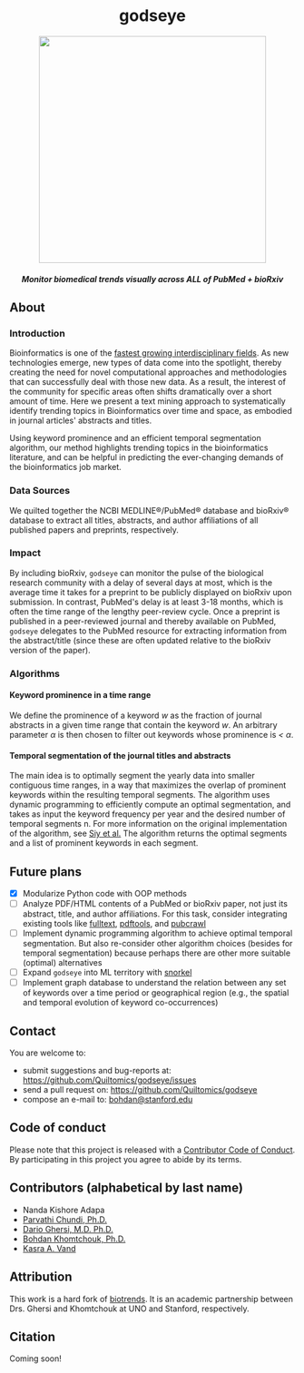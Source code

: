<div align="center">

# godseye

<img src="https://user-images.githubusercontent.com/9893806/40345517-55dc748c-5d4e-11e8-821c-7a12ad772000.png" height="400" width="400">

##### Monitor biomedical trends visually across ALL of PubMed + bioRxiv

</div>

## About

### Introduction
Bioinformatics is one of the [fastest growing interdisciplinary fields](http://science.sciencemag.org/content/344/6189/1303). As new technologies emerge, new types of data come into the spotlight, thereby creating the need for novel computational approaches and methodologies that can successfully deal with those new data. As a result, the interest of the community for specific areas often shifts dramatically over a short amount of time. Here we present a text mining approach to systematically identify trending topics in Bioinformatics over time and space, as embodied in journal articles' abstracts and titles.

Using keyword prominence and an efficient temporal segmentation algorithm, our method highlights trending topics in the bioinformatics literature, and can be helpful in predicting the ever-changing demands of the bioinformatics job market.

### Data Sources
We quilted together the NCBI MEDLINE®/PubMed® database and bioRxiv® database to extract all titles, abstracts, and author affiliations of all published papers and preprints, respectively.

### Impact
By including bioRxiv, `godseye` can monitor the pulse of the biological research community with a delay of several days at most, which is the average time it takes for a preprint to be publicly displayed on bioRxiv upon submission.  In contrast, PubMed's delay is at least 3-18 months, which is often the time range of the lengthy peer-review cycle.  Once a preprint is published in a peer-reviewed journal and thereby available on PubMed, `godseye` delegates to the PubMed resource for extracting information from the abstract/title (since these are often updated relative to the bioRxiv version of the paper).  

### Algorithms
#### Keyword prominence in a time range
We define the prominence of a keyword _w_ as the fraction of journal abstracts in a given time range that contain the keyword _w_. An arbitrary parameter _α_ is then chosen to filter out keywords whose prominence is _<_ _α_.

#### Temporal segmentation of the journal titles and abstracts
The main idea is to optimally segment the yearly data into smaller contiguous time ranges, in a way that maximizes the overlap of prominent keywords within the resulting temporal segments. The algorithm uses dynamic programming to efficiently compute an optimal segmentation, and takes as input the keyword frequency per year and the desired number of temporal segments n. For more information on the original implementation of the algorithm, see [Siy et al.](https://dl.acm.org/citation.cfm?id=1379054)  The algorithm returns the optimal segments and a list of prominent keywords in each segment.

## Future plans

- [x] Modularize Python code with OOP methods
- [ ] Analyze PDF/HTML contents of a PubMed or bioRxiv paper, not just its abstract, title, and author affiliations.  For this task, consider integrating existing tools like [fulltext](https://github.com/ropensci/fulltext), [pdftools](https://github.com/ropensci/pdftools), and [pubcrawl](https://github.com/hrbrmstr/pubcrawl)
- [ ] Implement dynamic programming algorithm to achieve optimal temporal segmentation.  But also re-consider other algorithm choices (besides for temporal segmentation) because perhaps there are other more suitable (optimal) alternatives
- [ ] Expand `godseye` into ML territory with [snorkel](http://mobilize.stanford.edu/events/snorkelworkshop2018/)
- [ ] Implement graph database to understand the relation between any set of keywords over a time period or geographical region (e.g., the spatial and temporal evolution of keyword co-occurrences)

## Contact
You are welcome to:

* submit suggestions and bug-reports at: <https://github.com/Quiltomics/godseye/issues>
* send a pull request on: <https://github.com/Quiltomics/godseye>
* compose an e-mail to: <bohdan@stanford.edu>

## Code of conduct
Please note that this project is released with a [Contributor Code of Conduct](CONDUCT.md). By participating in this project you agree to abide by its terms.

## Contributors (alphabetical by last name)
* Nanda Kishore Adapa
* [Parvathi Chundi, Ph.D.](https://www.unomaha.edu/college-of-information-science-and-technology/about/faculty-staff/parvathi-chundi.php)
* [Dario Ghersi, M.D. Ph.D.](https://www.unomaha.edu/college-of-information-science-and-technology/about/faculty-staff/dario-ghersi.php)
* [Bohdan Khomtchouk, Ph.D.](https://github.com/Bohdan-Khomtchouk)
* [Kasra A. Vand](https://github.com/kasramvd)

## Attribution
This work is a hard fork of [biotrends](https://github.com/thecodingdoc/biotrends).  It is an academic partnership between Drs. Ghersi and Khomtchouk at UNO and Stanford, respectively.

## Citation
Coming soon!
